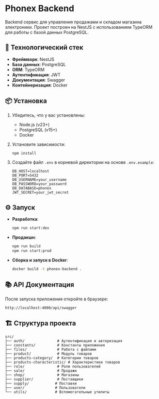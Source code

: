 # Phonex Backend

Backend сервис для управления продажами и складом магазина электроники. Проект построен на NestJS с использованием TypeORM для работы с базой данных PostgreSQL.

## 🚀 Технологический стек

- **Фреймворк**: NestJS
- **База данных**: PostgreSQL
- **ORM**: TypeORM
- **Аутентификация**: JWT
- **Документация**: Swagger
- **Контейнеризация**: Docker

## 📦 Установка

1. Убедитесь, что у вас установлены:
   - Node.js (v23+)
   - PostgreSQL (v15+)
   - Docker

2. Установите зависимости:
   ```bash
   npm install
   ```

3. Создайте файл `.env` в корневой директории на основе `.env.example`:
   ```
   DB_HOST=localhost
   DB_PORT=5432
   DB_USERNAME=your_username
   DB_PASSWORD=your_password
   DB_DATABASE=phonex
   JWT_SECRET=your_jwt_secret
   ```

## ⚙️ Запуск

- **Разработка**:
  ```bash
  npm run start:dev
  ```

- **Продакшн**:
  ```bash
  npm run build
  npm run start:prod
  ```

- **Сборка и запуск в Docker**:
  ```bash
  docker build -t phonex-backend .
  ```

## 📚 API Документация

После запуска приложения откройте в браузере:
```
http://localhost:4000/api/swagger
```

## 🏗️ Структура проекта

```
src/
├── auth/               # Аутентификация и авторизация
├── constants/          # Константы приложения
├── files/              # Работа с файлами
├── product/            # Модуль товаров
├── products-category/  # Категории товаров
├── products-characteristic/ # Характеристики товаров
├── role/               # Роли пользователей
├── sale/               # Продажи
├── shop/               # Магазины
├── supplier/           # Поставщики
├── supply/            # Поставки
├── user/              # Пользователи
└── utils/             # Вспомогательные утилиты
```

